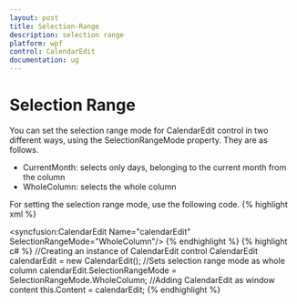 ```yaml
---
layout: post
title: Selection-Range
description: selection range
platform: wpf
control: CalendarEdit
documentation: ug
---
```


# Selection Range

You can set the selection range mode for CalendarEdit control in two different ways, using the SelectionRangeMode property. They are as follows.

* CurrentMonth: selects only days, belonging to the current month from the column
* WholeColumn: selects the whole column



For setting the selection range mode, use the following code.
{% highlight xml %}
<!-- Adding CalendarEdit with selection range mode -->
<syncfusion:CalendarEdit Name="calendarEdit" SelectionRangeMode="WholeColumn"/>
{% endhighlight  %}
{% highlight c# %}
//Creating an instance of CalendarEdit control
CalendarEdit calendarEdit = new CalendarEdit();
//Sets selection range mode as whole column
calendarEdit.SelectionRangeMode = SelectionRangeMode.WholeColumn; 
 //Adding CalendarEdit as window content
 this.Content = calendarEdit;
{% endhighlight  %}


